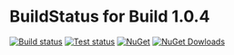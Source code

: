 # BuildStatus for Build 1.0.4

[![Build status](https://img.shields.io/appveyor/ci/TFTomSun/bridgenet-loader.svg)](https://ci.appveyor.com/project/TFTomSun/bridgenet-loader) 
[![Test status](https://img.shields.io/appveyor/tests/TFTomSun/bridgenet-loader.svg)](https://ci.appveyor.com/project/TFTomSun/bridgenet-loader/build/tests)
[![NuGet](https://img.shields.io/nuget/v/TomSun.BridgeNet.Loader.svg?style=flat-square)](https://www.nuget.org/packages/TomSun.BridgeNet.Loader/) 
[![NuGet Dowloads](https://img.shields.io/nuget/dt/TomSun.BridgeNet.Loader.svg)](https://www.nuget.org/packages/TomSun.BridgeNet.Loader/) 


